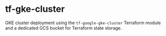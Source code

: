 # tf-gke-cluster
GKE cluster deployment using the `tf-google-gke-cluster` Terraform module and a dedicated GCS bucket for Terraform state storage.
